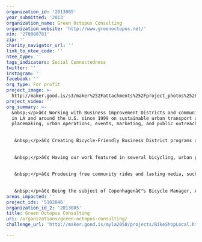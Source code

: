```yaml
---
organization_id: '2013085'
year_submitted: '2013'
organization_name: Green Octopus Consulting
organization_website: 'http://www.greenoctopus.net/'
ein: '270088781'
zip: ''
charity_navigator_url: ''
link_to_ntee_code: ''
ntee_type: ''
tags_indicators: Social Connectedness
twitter: ''
instagram: ''
facebook: ''
org_type: For profit
project_image: >-
  http://maker.good.is/s3/maker%252Fattachments%252Fproject_photos%252Fimages%252F16987%252Fdisplay%252FDiane_Gershuny.jpg=c570x385
project_video: ''
org_summary: >-
  &nbsp;</p>â€¢ Working with Business Improvement Districts and community groups
  in LA and around the U.S. since 1999 on sustainable urban transport and
  placemaking, urban operations, events, marketing, and public outreach.
   
   
   &nbsp;</p>â€¢ Creating Bicycle-Friendly Business District programs across the U.S. and Canada, including: the first such program in Long Beach, CA, in four districts (video: http://www.youtube.com/watch?v=zEYlfd-xGGs); the second program in San Diego, CA, in 18 districts (video: https://vimeo.com/60624768); inspiring the third program in New York, NY; creating the fourth effort in Oakville, ON; and starting the creation of many other efforts around the U.S. and Canada.
   
   
   &nbsp;</p>â€¢ Having our work featured in several bicycling, urban planning, and general media publications, and helping Long Beach garner significant media attention. Receiving awards for our Bicycle-Friendly Business District work and being asked to speak around the continent at 30 conferences/cities over the past year and a half.
   
   
   &nbsp;</p>â€¢ Producing free community rides and lasting media, such as this one in Long Beachâ€™s Cambodia Town with the notable band Dengue Fever: http://www.youtube.com/watch?v=zeqc8exO1oo.
   
   
   &nbsp;</p>â€¢ Being the subject of Copenhagenâ€™s Bicycle Manager, Andreas Rohlâ€™s grant to study our work in Long Beach and San Diego in an effort to implement our ideas in Copenhagen.
areas_impacted: ''
project_ids: '5102046'
organization_id_2: '2013085'
title: Green Octopus Consulting
uri: /organizations/green-octopus-consulting/
challenge_url: 'http://maker.good.is/myla2050/projects/BikeShopLocal.html'

---
```

